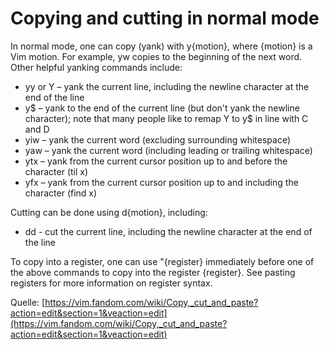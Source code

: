 # Copying and cutting in normal mode

In normal mode, one can copy (yank) with y{motion}, where {motion} is a Vim motion. For example, yw copies to the beginning of the next word. Other helpful yanking commands include:

- yy or Y – yank the current line, including the newline character at the end of the line
- y$ – yank to the end of the current line (but don't yank the newline character); note that many people like to remap Y to y$ in line with C and D
- yiw – yank the current word (excluding surrounding whitespace)
- yaw – yank the current word (including leading or trailing whitespace)
- ytx – yank from the current cursor position up to and before the character (til x)
- yfx – yank from the current cursor position up to and including the character (find x)

Cutting can be done using d{motion}, including:

- dd - cut the current line, including the newline character at the end of the line

To copy into a register, one can use "{register} immediately before one of the above commands to copy into the register {register}. See pasting registers for more information on register syntax.

Quelle: [https://vim.fandom.com/wiki/Copy,_cut_and_paste?action=edit&section=1&veaction=edit](https://vim.fandom.com/wiki/Copy,_cut_and_paste?action=edit&section=1&veaction=edit)
